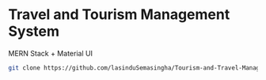# Travel and Tourism Management System

MERN Stack + Material UI

```bash
git clone https://github.com/lasinduSemasingha/Tourism-and-Travel-Management-System.git
```
